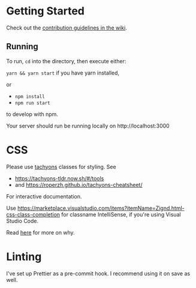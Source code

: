 # Getting Started

Check out the [contribution guidelines in the wiki](https://github.com/FreeOpenUniversity/website-frontend/wiki/contribution-guidelines).

## Running

To run, `cd` into the directory, then execute either:

`yarn && yarn start` if you have yarn installed,

or

- `npm install`
- `npm run start`

to develop with npm.

Your server should run be running locally on http://localhost:3000

# CSS

Please use [tachyons](tachyons.io) classes for styling. See

- https://tachyons-tldr.now.sh/#/tools
- and https://roperzh.github.io/tachyons-cheatsheet/

For interactive documentation.

Use https://marketplace.visualstudio.com/items?itemName=Zignd.html-css-class-completion for classname IntelliSense, if you're using Visual Studio Code.

Read [here](https://paper.dropbox.com/doc/Design-Stuff--A_8pXuF0m7FiuMgbBPDvnAFuAQ-tIvlO5azzjWtZy56aNS1x) for more on why.

# Linting

I've set up Prettier as a pre-commit hook. I recommend using it on save as well.
